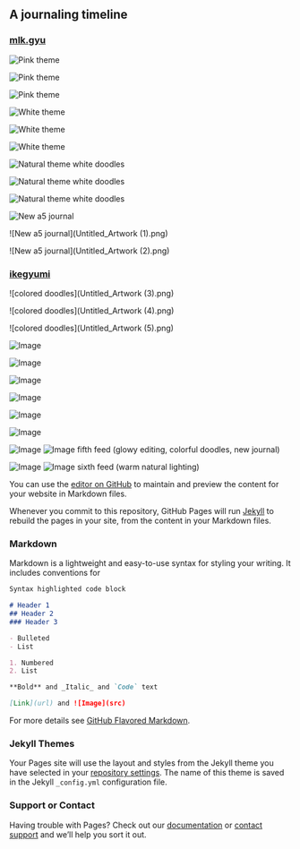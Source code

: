 ## A journaling timeline

### [mlk.gyu](https://www.instagram.com/mlk.gyu/)

![Pink theme](IMG_9971.jpg) 

![Pink theme](IMG_9970.jpg) 

![Pink theme](IMG_9969.jpg) 

![White theme](IMG_9972.jpg) 

![White theme](IMG_9974.jpg) 

![White theme](IMG_9976.jpg) 

![Natural theme white doodles](Summer_Playlist.png) 

![Natural theme white doodles](Monster.png) 

![Natural theme white doodles](Boom.png) 

![New a5 journal](Untitled_Artwork.png) 

![New a5 journal](Untitled_Artwork (1).png) 

![New a5 journal](Untitled_Artwork (2).png) 

### [ikegyumi](https://www.instagram.com/ikegyumi/)

![colored doodles](Untitled_Artwork (3).png) 

![colored doodles](Untitled_Artwork (4).png) 

![colored doodles](Untitled_Artwork (5).png) 

![Image](src) 

![Image](src) 

![Image](src) 

![Image](src) 

![Image](src) 

![Image](src) 




![Image](src) 
![Image](src) 
fifth feed (glowy editing, colorful doodles, new journal) 

![Image](src) 
![Image](src) 
sixth feed (warm natural lighting)


You can use the [editor on GitHub](https://github.com/ksun08/Lilies-in-May/edit/main/README.md) to maintain and preview the content for your website in Markdown files.

Whenever you commit to this repository, GitHub Pages will run [Jekyll](https://jekyllrb.com/) to rebuild the pages in your site, from the content in your Markdown files.

### Markdown

Markdown is a lightweight and easy-to-use syntax for styling your writing. It includes conventions for

```markdown
Syntax highlighted code block

# Header 1
## Header 2
### Header 3

- Bulleted
- List

1. Numbered
2. List

**Bold** and _Italic_ and `Code` text

[Link](url) and ![Image](src)
```

For more details see [GitHub Flavored Markdown](https://guides.github.com/features/mastering-markdown/).

### Jekyll Themes

Your Pages site will use the layout and styles from the Jekyll theme you have selected in your [repository settings](https://github.com/ksun08/Lilies-in-May/settings/pages). The name of this theme is saved in the Jekyll `_config.yml` configuration file.

### Support or Contact

Having trouble with Pages? Check out our [documentation](https://docs.github.com/categories/github-pages-basics/) or [contact support](https://support.github.com/contact) and we’ll help you sort it out.
